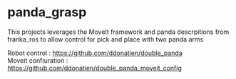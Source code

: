 # panda_grasp

This projects leverages the MoveIt framework and panda descrpitions from franka_ros to allow control for pick and place with two panda arms

Robot control : https://github.com/ddonatien/double_panda  
Moveit confiuration : https://github.com/ddonatien/double_panda_moveit_config
